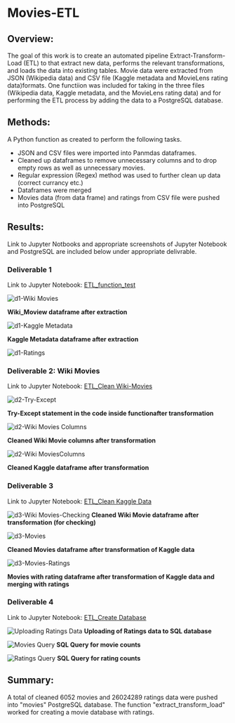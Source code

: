 # Movies-ETL

## Overview:

The goal of this work is to create an automated pipeline Extract-Transform-Load (ETL) to that extract new data, performs the relevant transformations, and loads the data into existing tables. Movie data were extracted from JSON (Wikipedia data) and CSV file (Kaggle metadata and MovieLens rating data)formats.    One functiion was included for taking in the three files (Wikipedia data, Kaggle metadata, and the MovieLens rating data) and for performing the ETL process by adding the data to a PostgreSQL database.

## Methods:

A Python function as created to perform the following tasks.

- JSON and CSV files were imported into Panmdas dataframes.
- Cleaned up dataframes to remove unnecessary columns and to drop empty rows as well as unnecessary movies.
- Regular expression (Regex) method was used to further clean up data (correct currancy etc.)
- Dataframes were merged
- Movies data (from data frame) and ratings from CSV file were pushed into PostgreSQL   

## Results:
Link to Jupyter Notbooks and appropriate screenshots of Jupyter Notebook and PostgreSQL are included below under appropriate delivrable.

### Deliverable 1

Link to Jupyter Notebook: [ETL_function_test](https://github.com/wwpa65/Movies-ETL/blob/51d9b45a7ed8d6d5cda1e266268cb4c9ae5e8bff/ETL_function_test.ipynb)

![d1-Wiki Movies](/Resources/Deliverable1/d1-wiki_movies_df.png)

**Wiki_Moview dataframe after extraction**



![d1-Kaggle Metadata](/Resources/Deliverable1/d1-kaggle_metadata_df.png)

**Kaggle Metadata dataframe after extraction**

![d1-Ratings](/Resources/Deliverable1/d1-ratings_df.png)


### Deliverable 2: Wiki Movies

Link to Jupyter Notebook: [ETL_Clean Wiki-Movies](https://github.com/wwpa65/Movies-ETL/blob/51d9b45a7ed8d6d5cda1e266268cb4c9ae5e8bff/ETL_clean_wiki_movies.ipynb)

![d2-Try-Except](/Resources/Deliverable2/d2-try-except.png)

**Try-Except statement in the code inside functionafter transformation**



![d2-Wiki Movies Columns](/Resources/Deliverable2/d2-wiki_movies_df.png)

**Cleaned Wiki Movie columns after transformation**


![d2-Wiki MoviesColumns](/Resources/Deliverable2/d2-wiki_movies_df-columns.png)

**Cleaned Kaggle dataframe after transformation**


### Deliverable 3

Link to Jupyter Notebook: [ETL_Clean Kaggle Data](https://github.com/wwpa65/Movies-ETL/blob/51d9b45a7ed8d6d5cda1e266268cb4c9ae5e8bff/ETL_clean_kaggle_data.ipynb)

![d3-Wiki Movies-Checking](/Resources/Deliverable3/d3-wiki_movies_df.png)
**Cleaned Wiki Movie dataframe after transformation (for checking)**


![d3-Movies](/Resources/Deliverable3/d3-movies_df.png)

**Cleaned Movies dataframe after transformation of Kaggle data**

![d3-Movies-Ratings](/Resources/Deliverable3/d3-movies_with_ratings_df.png)

**Movies with rating dataframe after transformation of Kaggle data and merging with ratings**


### Deliverable 4

Link to Jupyter Notebook: [ETL_Create Database](https://github.com/wwpa65/Movies-ETL/blob/51d9b45a7ed8d6d5cda1e266268cb4c9ae5e8bff/ETL_create_database.ipynb)

![Uploading Ratings Data](/Resources/push_ratings.png)
**Uploading of Ratings data to SQL database**

![Movies Query](/Resources/movies_query.png)
**SQL Query for movie counts**

![Ratings Query](/Resources/ratings_query.png)
**SQL Query for rating counts**

## Summary:

A total of cleaned 6052 movies and 26024289 ratings data were pushed into "movies" PostgreSQL database. The function "extract_transform_load" worked for creating a movie database with ratings.
